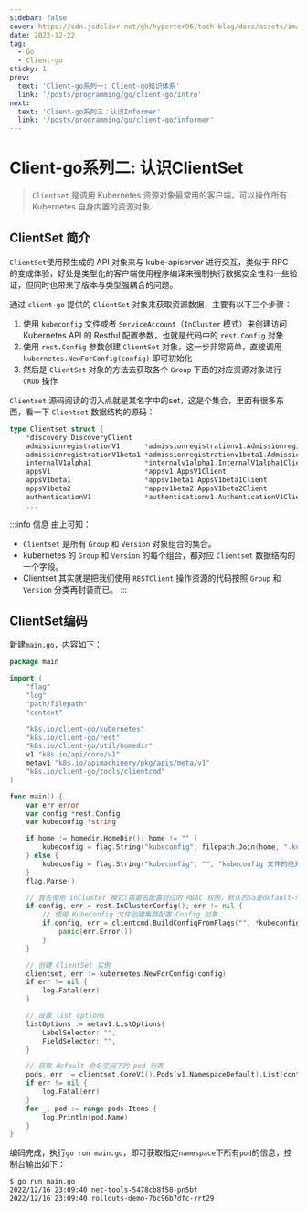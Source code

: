```yaml
---
sidebar: false
cover: https://cdn.jsdelivr.net/gh/hyperter96/tech-blog/docs/assets/images/client-go-cover.jpeg
date: 2022-12-22
tag:
  - Go
  - Client-go
sticky: 1
prev:
  text: 'Client-go系列一: Client-go知识体系'
  link: '/posts/programming/go/client-go/intro'
next:
  text: 'Client-go系列三：认识Informer'
  link: '/posts/programming/go/client-go/informer'
---
```


# Client-go系列二: 认识ClientSet

> `Clientset` 是调用 Kubernetes 资源对象最常用的客户端，可以操作所有 Kubernetes 自身内置的资源对象.

## ClientSet 简介

`ClientSet`使用预生成的 API 对象来与 kube-apiserver 进行交互，类似于 RPC 的变成体验，好处是类型化的客户端使用程序编译来强制执行数据安全性和一些验证，但同时也带来了版本与类型强耦合的问题。

通过 `client-go` 提供的 `ClientSet` 对象来获取资源数据，主要有以下三个步骤：

1. 使用 `kubeconfig` 文件或者 `ServiceAccount`（`InCluster` 模式）来创建访问 Kubernetes API 的 Restful 配置参数，也就是代码中的 `rest.Config` 对象
2. 使用 `rest.Config` 参数创建 `ClientSet` 对象，这一步非常简单，直接调用 `kubernetes.NewForConfig(config)` 即可初始化
3. 然后是 `ClientSet` 对象的方法去获取各个 `Group` 下面的对应资源对象进行 `CRUD` 操作

`Clientset` 源码阅读的切入点就是其名字中的set，这是个集合，里面有很多东西，看一下 `Clientset` 数据结构的源码：

```go
type Clientset struct {
	*discovery.DiscoveryClient
	admissionregistrationV1      *admissionregistrationv1.AdmissionregistrationV1Client
	admissionregistrationV1beta1 *admissionregistrationv1beta1.AdmissionregistrationV1beta1Client
	internalV1alpha1             *internalv1alpha1.InternalV1alpha1Client
	appsV1                       *appsv1.AppsV1Client
	appsV1beta1                  *appsv1beta1.AppsV1beta1Client
	appsV1beta2                  *appsv1beta2.AppsV1beta2Client
	authenticationV1             *authenticationv1.AuthenticationV1Client
    ...
```

:::info 信息
由上可知：
- `Clientset` 是所有 `Group` 和 `Version` 对象组合的集合。
- kubernetes 的 `Group` 和 `Version` 的每个组合，都对应 `Clientset` 数据结构的一个字段。
- Clientset 其实就是把我们使用 `RESTClient` 操作资源的代码按照 `Group` 和 `Version` 分类再封装而已。
:::

## ClientSet编码

新建`main.go`，内容如下：

```go
package main

import (
	"flag"
	"log"
    "path/filepath"
	"context"

    "k8s.io/client-go/kubernetes"
	"k8s.io/client-go/rest"
	"k8s.io/client-go/util/homedir"
	v1 "k8s.io/api/core/v1"
    metav1 "k8s.io/apimachinery/pkg/apis/meta/v1"
    "k8s.io/client-go/tools/clientcmd"
)

func main() {
	var err error
	var config *rest.Config
	var kubeconfig *string

	if home := homedir.HomeDir(); home != "" {
		kubeconfig = flag.String("kubeconfig", filepath.Join(home, ".kube", "config"), "(可选) kubeconfig 文件的绝对路径")
	} else {
		kubeconfig = flag.String("kubeconfig", "", "kubeconfig 文件的绝对路径")
	}
	flag.Parse()

	// 首先使用 inCluster 模式(需要去配置对应的 RBAC 权限，默认的sa是default->是没有获取deployments的List权限)
	if config, err = rest.InClusterConfig(); err != nil {
		// 使用 KubeConfig 文件创建集群配置 Config 对象
		if config, err = clientcmd.BuildConfigFromFlags("", *kubeconfig); err != nil {
			panic(err.Error())
		}
	}

    // 创建 ClientSet 实例
    clientset, err := kubernetes.NewForConfig(config)
    if err != nil {
        log.Fatal(err)
    }

    // 设置 list options
    listOptions := metav1.ListOptions{
        LabelSelector: "", 
        FieldSelector: "",
    }

    // 获取 default 命名空间下的 pod 列表
    pods, err := clientset.CoreV1().Pods(v1.NamespaceDefault).List(context.TODO(), listOptions)
    if err != nil {
        log.Fatal(err)
    }
	for _, pod := range pods.Items {
		log.Println(pod.Name)
	}
}
```

编码完成，执行`go run main.go`，即可获取指定`namespace`下所有`pod`的信息，控制台输出如下：
```bash
$ go run main.go
2022/12/16 23:09:40 net-tools-5478cb8f58-pn5bt
2022/12/16 23:09:40 rollouts-demo-7bc96b7dfc-rrt29
```